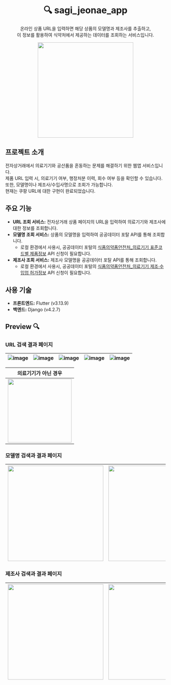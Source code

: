 <div>
  <h1 align="center">🔍 sagi_jeonae_app</h3>
  <p align="center">
    온라인 상품 URL을 입력하면 해당 상품의 모델명과 제조사를 추출하고, <br>이 정보를 활용하여 식약처에서 제공하는 데이터를 조회하는 서비스입니다.
  </p>
    <p align="center"> <img width="300" style="display: inline-block;" src="https://github.com/chaejin-jen/sagi-jeonae-flutter-app/assets/73324850/d76c4e08-5646-4b52-8316-559dc910d5b3"> </p>
</div>

## 프로젝트 소개
전자상거래에서 의료기기와 공산품을 혼동하는 문제를 해결하기 위한 웹앱 서비스입니다.  
제품 URL 입력 시, 의료기기 여부, 행정처분 이력, 회수 여부 등을 확인할 수 있습니다.  
또한, 모델명이나 제조사/수입사명으로 조회가 가능합니다.  
현재는 쿠팡 URL에 대한 구현이 완료되었습니다.

## 주요 기능
- **URL 조회 서비스:** 전자상거래 상품 페이지의 URL을 입력하여 의료기기와 제조사에 대한 정보를 조회합니다.
- **모델명 조회 서비스:** 상품의 모델명을 입력하여 공공데이터 포탈 API를 통해 조회합니다.
  - 로컬 환경에서 사용시, 공공데이터 포털의 [식품의약품안전처_의료기기 표준코드별 제품정보](https://www.data.go.kr/data/15073875/openapi.do) API 신청이 필요합니다.
- **제조사 조회 서비스:** 제조사 모델명을 공공데이터 포탈 API를 통해 조회합니다.
  - 로컬 환경에서 사용시, 공공데이터 포털의 [식품의약품안전처_의료기기 제조·수입업 허가정보](https://www.data.go.kr/data/15057971/openapi.do) API 신청이 필요합니다.

## 사용 기술
- **프론트엔드:** Flutter (v3.13.9)
- **백엔드:** Django (v4.2.7)


## Preview 🔍

### URL 검색 결과 페이지
| ![image](https://github.com/chaejin-jen/sagi-jeonae-flutter-app/assets/73324850/39f074d9-3382-4e38-8f4a-2e82644d9c69) | ![image](https://github.com/chaejin-jen/sagi-jeonae-flutter-app/assets/73324850/3057734b-b148-409a-bdb9-4702592763a2) | ![image](https://github.com/chaejin-jen/sagi-jeonae-flutter-app/assets/73324850/f11379e2-90c5-4031-916e-f110961fa650) | ![image](https://github.com/chaejin-jen/sagi-jeonae-flutter-app/assets/73324850/e6a9e11f-b164-4ac1-935a-a699d6cf77fc) |  ![image](https://github.com/chaejin-jen/sagi-jeonae-flutter-app/assets/73324850/1a6172fb-e771-4f8e-88b5-0d58a2c51611) |
| ------------- | ------------- | ------------- | ------------- | ------------- |


| 의료기기가 아닌 경우 |
| ------------- |
| <img width="200" src="https://github.com/chaejin-jen/sagi-jeonae-flutter-app/assets/73324850/c025950f-99f5-4be6-84b3-d017784d1ffc"> |


### 모델명 검색과 결과 페이지
| <img width="300" src="https://github.com/chaejin-jen/sagi-jeonae-flutter-app/assets/73324850/e59e9737-f596-4d5a-8724-b64851e37b8d"> | <img width="300" src="https://github.com/chaejin-jen/sagi-jeonae-flutter-app/assets/73324850/c91bbdca-12a0-4919-ae4f-6ed65b23ace2"> |
| ------------- | ------------- |

### 제조사 검색과 결과 페이지
| <img width="300" src="https://github.com/chaejin-jen/sagi-jeonae-flutter-app/assets/73324850/c6a2a4f3-c449-4b9d-94d9-8126402eb194"> | <img width="300" src="https://github.com/chaejin-jen/sagi-jeonae-flutter-app/assets/73324850/50aead2b-cc78-400b-acb6-9132d7283806"> |
| ------------- | ------------- |


</br>
